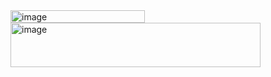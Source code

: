
 
 
 <img width="215" height="20" alt="image" src="https://github.com/user-attachments/assets/6cb60077-9319-4bff-89ba-bfc8f9eb0832" />

<img width="400" height="71" alt="image" src="https://github.com/user-attachments/assets/8226b0c4-4a6f-4620-89fb-09314bf63a99" />
